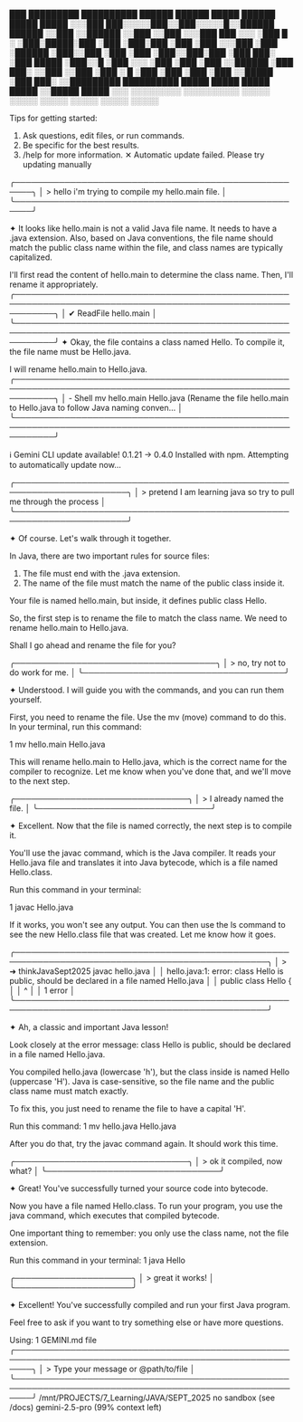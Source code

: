 
 ███            █████████  ██████████ ██████   ██████ █████ ██████   █████ █████
░░░███         ███░░░░░███░░███░░░░░█░░██████ ██████ ░░███ ░░██████ ░░███ ░░███
  ░░░███      ███     ░░░  ░███  █ ░  ░███░█████░███  ░███  ░███░███ ░███  ░███
    ░░░███   ░███          ░██████    ░███░░███ ░███  ░███  ░███░░███░███  ░███
     ███░    ░███    █████ ░███░░█    ░███ ░░░  ░███  ░███  ░███ ░░██████  ░███
   ███░      ░░███  ░░███  ░███ ░   █ ░███      ░███  ░███  ░███  ░░█████  ░███
 ███░         ░░█████████  ██████████ █████     █████ █████ █████  ░░█████ █████
░░░            ░░░░░░░░░  ░░░░░░░░░░ ░░░░░     ░░░░░ ░░░░░ ░░░░░    ░░░░░ ░░░░░

Tips for getting started:
1. Ask questions, edit files, or run commands.
2. Be specific for the best results.
3. /help for more information.
✕ Automatic update failed. Please try updating manually


╭─────────────────────────────────────────────────────╮
│  > hello i'm trying to compile my hello.main file.  │
╰─────────────────────────────────────────────────────╯

✦ It looks like hello.main is not a valid Java file name. It needs to have a .java extension. Also, based on
  Java conventions, the file name should match the public class name within the file, and class names are
  typically capitalized.

  I'll first read the content of hello.main to determine the class name. Then, I'll rename it appropriately.
 ╭───────────────────────────────────────────────────────────────────────────────────────────────────────────╮
 │ ✔  ReadFile hello.main                                                                                    │
 ╰───────────────────────────────────────────────────────────────────────────────────────────────────────────╯
✦ Okay, the file contains a class named Hello. To compile it, the file name must be Hello.java.

  I will rename hello.main to Hello.java.
 ╭───────────────────────────────────────────────────────────────────────────────────────────────────────────╮
 │ -  Shell mv hello.main Hello.java (Rename the file hello.main to Hello.java to follow Java naming conven… │
 ╰───────────────────────────────────────────────────────────────────────────────────────────────────────────╯

ℹ Gemini CLI update available! 0.1.21 → 0.4.0
  Installed with npm. Attempting to automatically update now...

╭──────────────────────────────────────────────────────────────────────╮
│  > pretend I am learning java so try to pull me through the process  │
╰──────────────────────────────────────────────────────────────────────╯

✦ Of course. Let's walk through it together.

  In Java, there are two important rules for source files:
   1. The file must end with the .java extension.
   2. The name of the file must match the name of the public class inside it.

  Your file is named hello.main, but inside, it defines public class Hello.

  So, the first step is to rename the file to match the class name. We need to rename hello.main to
  Hello.java.

  Shall I go ahead and rename the file for you?


╭────────────────────────────────────╮
│  > no, try not to do work for me.  │
╰────────────────────────────────────╯

✦ Understood. I will guide you with the commands, and you can run them yourself.

  First, you need to rename the file. Use the mv (move) command to do this. In your terminal, run this
  command:

   1 mv hello.main Hello.java

  This will rename hello.main to Hello.java, which is the correct name for the compiler to recognize. Let
  me know when you've done that, and we'll move to the next step.

╭───────────────────────────────╮
│  > I already named the file.  │
╰───────────────────────────────╯

✦ Excellent. Now that the file is named correctly, the next step is to compile it.

  You'll use the javac command, which is the Java compiler. It reads your Hello.java file and translates
  it into Java bytecode, which is a file named Hello.class.

  Run this command in your terminal:

   1 javac Hello.java

  If it works, you won't see any output. You can then use the ls command to see the new Hello.class file
  that was created. Let me know how it goes.

╭───────────────────────────────────────────────────────────────────────────────────────────────╮
│  > ➜  thinkJavaSept2025 javac hello.java                                                      │
│    hello.java:1: error: class Hello is public, should be declared in a file named Hello.java  │
│    public class Hello {                                                                       │
│           ^                                                                                   │
│    1 error                                                                                    │
╰───────────────────────────────────────────────────────────────────────────────────────────────╯

✦ Ah, a classic and important Java lesson!

  Look closely at the error message: class Hello is public, should be declared in a file named Hello.java.

  You compiled hello.java (lowercase 'h'), but the class inside is named Hello (uppercase 'H'). Java is
  case-sensitive, so the file name and the public class name must match exactly.

  To fix this, you just need to rename the file to have a capital 'H'.

  Run this command:
   1 mv hello.java Hello.java

  After you do that, try the javac command again. It should work this time.

╭───────────────────────────────╮
│  > ok it compiled, now what?  │
╰───────────────────────────────╯

✦ Great! You've successfully turned your source code into bytecode.

  Now you have a file named Hello.class. To run your program, you use the java command, which executes that
  compiled bytecode.

  One important thing to remember: you only use the class name, not the file extension.

  Run this command in your terminal:
   1 java Hello

╭─────────────────────╮
│  > great it works!  │
╰─────────────────────╯

✦ Excellent! You've successfully compiled and run your first Java program.

  Feel free to ask if you want to try something else or have more questions.

Using: 1 GEMINI.md file
╭───────────────────────────────────────────────────────────────────────────────────────────────────────╮
│ >   Type your message or @path/to/file                                                                │
╰───────────────────────────────────────────────────────────────────────────────────────────────────────╯
/mnt/PROJECTS/7_Learning/JAVA/SEPT_2025     no sandbox (see /docs)      gemini-2.5-pro (99% context left)
